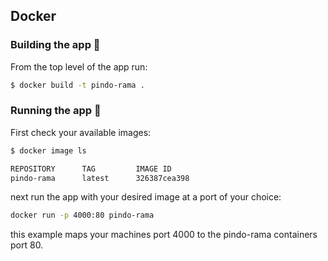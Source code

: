 ## Docker

### Building the app :tractor:

From the top level of the app run:

```bash
$ docker build -t pindo-rama .
```

### Running the app :runner:

First check your available images:

```bash
$ docker image ls

REPOSITORY      TAG         IMAGE ID
pindo-rama      latest      326387cea398
```

next run the app with your desired image at a port of your choice:

```bash
docker run -p 4000:80 pindo-rama
```

this example maps your machines port 4000 to the pindo-rama containers port 80.
